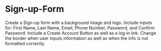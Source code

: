 # Sign-up-Form
Create a Sign-up form with a background image and logo. Include inputs for: First Name, Last Name, Email, Phone Number, Password, and Confirm Password. Include a Create Account Button as well as a log in link. 
Change the border when user inputs information as well as when the info is not formatted correctly.